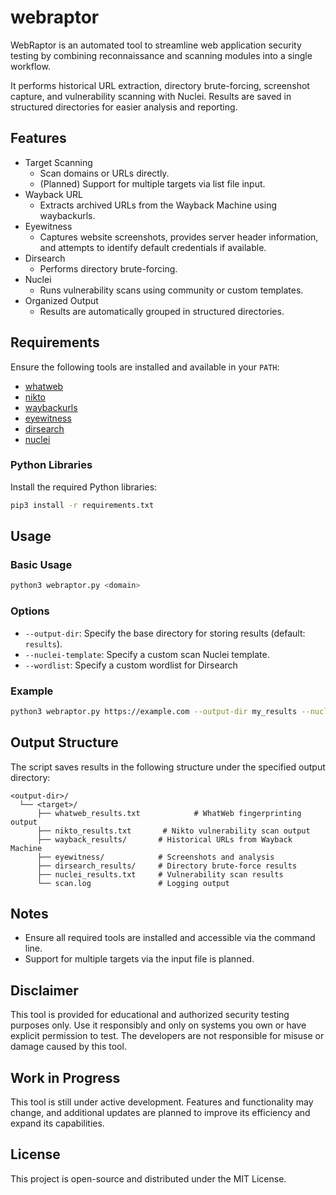 # webraptor

WebRaptor is an automated tool to streamline web application security testing by combining reconnaissance and scanning modules into a single workflow.

It performs historical URL extraction, directory brute-forcing, screenshot capture, and vulnerability scanning with Nuclei. Results are saved in structured directories for easier analysis and reporting.

## Features
- Target Scanning
  - Scan domains or URLs directly.
  - (Planned) Support for multiple targets via list file input.
- Wayback URL
  - Extracts archived URLs from the Wayback Machine using waybackurls.
- Eyewitness
  - Captures website screenshots, provides server header information, and attempts      to identify default credentials if available.
- Dirsearch
  - Performs directory brute-forcing.
- Nuclei
  - Runs vulnerability scans using community or custom templates.
- Organized Output
  - Results are automatically grouped in structured directories.
 
## Requirements
Ensure the following tools are installed and available in your `PATH`:
- [whatweb](https://github.com/urbanadventurer/WhatWeb)
- [nikto](https://github.com/sullo/nikto)
- [waybackurls](https://github.com/tomnomnom/waybackurls)
- [eyewitness](https://github.com/RedSiege/EyeWitness)
- [dirsearch](https://github.com/maurosoria/dirsearch)
- [nuclei](https://github.com/projectdiscovery/nuclei)


### Python Libraries
Install the required Python libraries:
```bash
pip3 install -r requirements.txt
```

## Usage

### Basic Usage
```bash
python3 webraptor.py <domain>
```

### Options
- `--output-dir`: Specify the base directory for storing results (default: `results`).
- `--nuclei-template`: Specify a custom scan Nuclei template.
- `--wordlist`: Specify a custom wordlist for Dirsearch

### Example
```bash
python3 webraptor.py https://example.com --output-dir my_results --nuclei-template /path/to/templates --wordlist /path/to/wordlist.txt
```

## Output Structure
The script saves results in the following structure under the specified output directory:
```
<output-dir>/
  └── <target>/
      ├── whatweb_results.txt            # WhatWeb fingerprinting output
      ├── nikto_results.txt       # Nikto vulnerability scan output
      ├── wayback_results/       # Historical URLs from Wayback Machine
      ├── eyewitness/            # Screenshots and analysis
      ├── dirsearch_results/     # Directory brute-force results
      ├── nuclei_results.txt     # Vulnerability scan results
      └── scan.log               # Logging output
```

## Notes
- Ensure all required tools are installed and accessible via the command line.
- Support for multiple targets via the input file is planned.

## Disclaimer
This tool is provided for educational and authorized security testing purposes only.
Use it responsibly and only on systems you own or have explicit permission to test.
The developers are not responsible for misuse or damage caused by this tool.

## Work in Progress
This tool is still under active development. Features and functionality may change, and additional updates are planned to improve its efficiency and expand its capabilities.

## License
This project is open-source and distributed under the MIT License.

